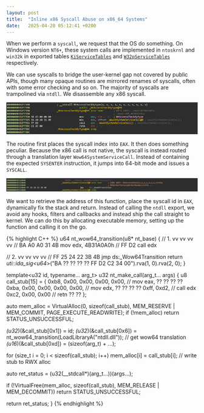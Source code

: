 ```yaml
---
layout: post
title:  "Inline x86 Syscall Abuse on x86_64 Systems"
date:   2025-04-20 05:12:41 +0200
---
```


When we perform a `syscall`, we request that the OS do something. On Windows version `NT6+`, these system calls are implemented in `ntoskrnl` and `win32k` in exported tables [`KiServiceTables`](https://hfiref0x.github.io/X86_64/NT6_syscalls.html) and [`W32pServiceTables`](https://hfiref0x.github.io/X86_64/NT6_w32ksyscalls.html) respectively.

We can use syscalls to bridge the user-kernel gap not covered by public APIs, though many opaque routines are mirrored renames of syscalls, often with some error checking and so on. The majority of syscalls are trampolined via `ntdll`. We disassemble any x86 syscall.

![Syscall Disasm](/assets/{07E01347-FB93-43D5-BB8E-3880096AEA4B}.png)

The routine first places the syscall index into `EAX`. It then does something peculiar. Because the x86 call is not native, the syscall is instead routed through a translation layer `Wow64SystemServiceCall`. Instead of containing the expected `SYSENTER` instruction, it jumps into 64-bit mode and issues a `SYSCALL`.

![Wow64 Translation](/assets/{1C4BCA20-5531-4364-B3D0-B45FF6EB2670}.png)

We want to retrieve the address of this function, place the syscall id in `EAX`, dynamically fix the stack and return. Instead of calling the `ntdll` export, we avoid any hooks, filters and callbacks and instead ship the call straight to kernel. We can do this by allocating executable memory, setting up the function and calling it on the go.

{% highlight C++ %}
u64 nt_wow64_transition(u8* nt_base)
{
  // 1. vv vv vv vv
  // BA A0 A0 31 4B       mov     edx, 4B31A0A0h
  // FF D2                call    edx

  // 2.    vv vv vv vv
  // FF 25 24 22 3B 4B    jmp      ds:_Wow64Transition
  return *uti::ida_sig<u64*>("BA ?? ?? ?? ?? FF D2 C2 34 00").rva(1, 0).rva(2, 0);
}

template<u32 id, typename... arg_t>
u32 nt_make_call(arg_t... args)
{
  u8 call_stub[15] = {
    0xb8, 0x00, 0x00, 0x00, 0x00,  // mov eax, ?? ?? ?? ??
    0xba, 0x00, 0x00, 0x00, 0x00,  // mov edx, ?? ?? ?? ??
    0xff, 0xd2,                    // call edx
    0xc2, 0x00, 0x00               // retn ?? ??
  };

  auto mem_alloc = VirtualAlloc(0, sizeof(call_stub), MEM_RESERVE | MEM_COMMIT, PAGE_EXECUTE_READWRITE);
  if (!mem_alloc)
    return STATUS_UNSUCCESSFUL;

  *(u32*)(&call_stub[0x1]) = id;
  *(u32*)(&call_stub[0x6]) = nt_wow64_transition(LoadLibraryA("ntdll.dll")); // get wow64 translation
  *(u16*)(&call_stub[0xd]) = (sizeof(arg_t) + ...);

  for (size_t i = 0; i < sizeof(call_stub); i++) mem_alloc[i] = call_stub[i]; // write stub to RWX alloc

  auto ret_status = (u32(__stdcall*)(arg_t...))(args...);

  if (!VirtualFree(mem_alloc, sizeof(call_stub), MEM_RELEASE | MEM_DECOMMIT))
    return STATUS_UNSUCCESSFUL;

  return ret_status;
}
{% endhighlight %}